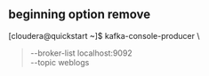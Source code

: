 ## beginning option remove

[cloudera@quickstart ~]$ kafka-console-producer \
> --broker-list localhost:9092 \
> --topic weblogs

